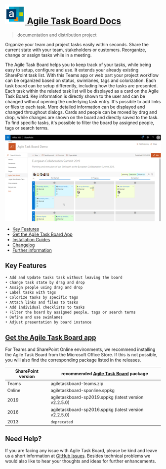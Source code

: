 # [![Agile Task Board](LogoAgileTaskBoard_64.png) Agile Task Board Docs](https://agileis.github.io/AgileTaskBoard/)

> documentation and distribution project

Organize your team and project tasks easily within seconds. Share the current state with your team, stakeholders or customers. Reorganize, change or assign tasks while in a meeting.

The Agile Task Board helps you to keep track of your tasks, while being easy to setup, configure and use. It extends your already existing SharePoint task list. With this Teams app or web part your project workflow can be organized based on status, swimlanes, tags and colorization.
Each task board can be setup differently, including how the tasks are presented. Each task within the related task list will be displayed as a card on the Agile Task Board. Key information is directly shown to the user and can be changed without opening the underlying task entry. It's possible to add links or files to each task. More detailed information can be displayed and changed throughout dialogs. Cards and people can be moved by drag and drop, while changes are shown on the board and directly saved to the task. To find specific tasks, it's possible to filter the board by assigned people, tags or search terms.

[![Feature Overview](TeaserOverview.gif)](https://www.youtube.com/watch?v=Omb4-xvUENI "Feature Overview")

- [Key Features](#key-features)
- [Get the Agile Task Board App](#get-the-agile-task-board-app)
- [Installation Guides](#installation-guide)
- [Changelog](#changelog)
- [Further information](#further-information)

## Key Features

    • Add and Update tasks task without leaving the board
    • Change task state by drag and drop
    • Assign people using drag and drop
    • Label tasks with tags
    • Colorize tasks by specific tags
    • Attach links and files to tasks
    • Add individual checklists to tasks
    • Filter the board by assigned people, tags or search terms
    • Define and use swimlanes
    • Adjust presentation by board instance

## [Get the Agile Task Board app](https://github.com/AgileIS/AgileTaskBoard/releases)

For Teams and SharePoint Online environments, we recommend installing the Agile Task Board from the Microsoft Office Store. If this is not possible, you will also find the corresponding package listed in the releases.

| SharePoint version | recommended [Agile Task Board](https://github.com/AgileIS/AgileTaskBoard/releases) package |
| ------------------ | ------------------------------------------------------------------------------------------------- |
| Teams              | agiletaskboard-teams.zip                                                                          |
| Online             | agiletaskboard-sponline.sppkg                                                                     |
| 2019               | agiletaskboard-sp2019.sppkg    (latest version v2.2.5.0)                                          |
| 2016               | agiletaskboard-sp2016.sppkg    (latest version v2.2.5.0)                                          |
| 2013               | `deprecated`                                                                                      |

## Need Help?

If you are facing any issue with Agile Task Board, please be kind and leave us a short information at [GitHub Issues](https://github.com/AgileIS/AgileTaskBoard/issues). Besides technical problems we would also like to hear your thoughts and ideas for further enhancements.
